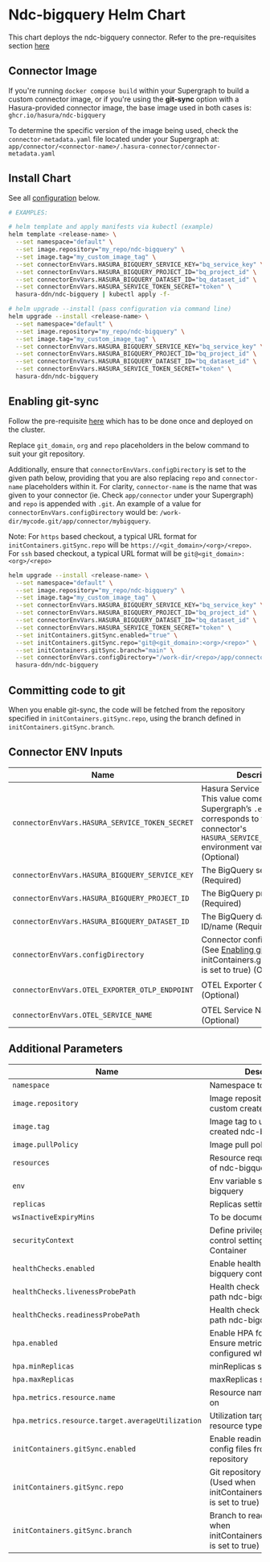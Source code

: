 # Ndc-bigquery Helm Chart

This chart deploys the ndc-bigquery connector. Refer to the pre-requisites section [here](../../README.md#get-started)

## Connector Image

If you're running `docker compose build` within your Supergraph to build a custom connector image, or if you're using
the **git-sync** option with a Hasura-provided connector image, the base image used in both cases is: `ghcr.io/hasura/ndc-bigquery`

To determine the specific version of the image being used, check the `connector-metadata.yaml` file located under your Supergraph at: `app/connector/<connector-name>/.hasura-connector/connector-metadata.yaml`

## Install Chart

See all [configuration](#parameters) below.

```bash
# EXAMPLES:

# helm template and apply manifests via kubectl (example)
helm template <release-name> \
  --set namespace="default" \
  --set image.repository="my_repo/ndc-bigquery" \
  --set image.tag="my_custom_image_tag" \
  --set connectorEnvVars.HASURA_BIGQUERY_SERVICE_KEY="bq_service_key" \
  --set connectorEnvVars.HASURA_BIGQUERY_PROJECT_ID="bq_project_id" \
  --set connectorEnvVars.HASURA_BIGQUERY_DATASET_ID="bq_dataset_id" \
  --set connectorEnvVars.HASURA_SERVICE_TOKEN_SECRET="token" \
  hasura-ddn/ndc-bigquery | kubectl apply -f-

# helm upgrade --install (pass configuration via command line)
helm upgrade --install <release-name> \
  --set namespace="default" \
  --set image.repository="my_repo/ndc-bigquery" \
  --set image.tag="my_custom_image_tag" \
  --set connectorEnvVars.HASURA_BIGQUERY_SERVICE_KEY="bq_service_key" \
  --set connectorEnvVars.HASURA_BIGQUERY_PROJECT_ID="bq_project_id" \
  --set connectorEnvVars.HASURA_BIGQUERY_DATASET_ID="bq_dataset_id" \
  --set connectorEnvVars.HASURA_SERVICE_TOKEN_SECRET="token" \
  hasura-ddn/ndc-bigquery
```

## Enabling git-sync

Follow the pre-requisite [here](../../README.md#using-git-for-metadata-files) which has to be done once and deployed on the cluster.

Replace `git_domain`, `org` and `repo` placeholders in the below command to suit your git repository.

Additionally, ensure that `connectorEnvVars.configDirectory` is set to the given path below, providing that you are also replacing `repo` and `connector-name` placeholders within it.  For clarity, `connector-name` is the name that was given to your connector (ie. Check `app/connector` under your Supergraph) and `repo` is appended with `.git`.  An example of a value for `connectorEnvVars.configDirectory` would be: `/work-dir/mycode.git/app/connector/mybigquery`.

Note: For `https` based checkout, a typical URL format for `initContainers.gitSync.repo` will be `https://<git_domain>/<org>/<repo>`.  For `ssh` based checkout, a typical URL format will be `git@<git_domain>:<org>/<repo>`

```bash
helm upgrade --install <release-name> \
  --set namespace="default" \
  --set image.repository="my_repo/ndc-bigquery" \
  --set image.tag="my_custom_image_tag" \
  --set connectorEnvVars.HASURA_BIGQUERY_SERVICE_KEY="bq_service_key" \
  --set connectorEnvVars.HASURA_BIGQUERY_PROJECT_ID="bq_project_id" \
  --set connectorEnvVars.HASURA_BIGQUERY_DATASET_ID="bq_dataset_id" \
  --set connectorEnvVars.HASURA_SERVICE_TOKEN_SECRET="token" \
  --set initContainers.gitSync.enabled="true" \
  --set initContainers.gitSync.repo="git@<git_domain>:<org>/<repo>" \
  --set initContainers.gitSync.branch="main" \
  --set connectorEnvVars.configDirectory="/work-dir/<repo>/app/connector/<connector-name>" \
  hasura-ddn/ndc-bigquery
```

## Committing code to git

When you enable git-sync, the code will be fetched from the repository specified in `initContainers.gitSync.repo`, using the branch defined in `initContainers.gitSync.branch`.

## Connector ENV Inputs

| Name                                              | Description                                                                                                | Value                           |
| ------------------------------------------------- | ---------------------------------------------------------------------------------------------------------- | ------------------------------- |
| `connectorEnvVars.HASURA_SERVICE_TOKEN_SECRET`    | Hasura Service Token Secret.  This value comes from your Supergraph’s `.env` file and corresponds to the connector's `HASURA_SERVICE_TOKEN_SECRET` environment variable. (Optional)                                                                     | `""`                            |
| `connectorEnvVars.HASURA_BIGQUERY_SERVICE_KEY`    | The BigQuery service key (Required)                                                                        | `""`                            |
| `connectorEnvVars.HASURA_BIGQUERY_PROJECT_ID`     | The BigQuery project ID/name (Required)                                                                    | `""`                            |
| `connectorEnvVars.HASURA_BIGQUERY_DATASET_ID`     | The BigQuery dataset ID/name (Required)                                                                    | `""`                            |
| `connectorEnvVars.configDirectory`                | Connector config directory (See [Enabling git-sync](README.md#enabling-git-sync) when initContainers.gitSync.enabled is set to true) (Optional) | `""`                   |
| `connectorEnvVars.OTEL_EXPORTER_OTLP_ENDPOINT`    | OTEL Exporter OTLP Endpoint (Optional)                                                                     | `"http://dp-otel-collector:4317"` |
| `connectorEnvVars.OTEL_SERVICE_NAME`              | OTEL Service Name (Optional)                                                                               | `ndc-bigquery`                  |

## Additional Parameters

| Name                                              | Description                                                                                                | Value                           |
| ------------------------------------------------- | ---------------------------------------------------------------------------------------------------------- | ------------------------------- |
| `namespace`                                       | Namespace to deploy to                                                                                     | `"default"`                     |
| `image.repository`                                | Image repository containing custom created ndc-bigquery                                                    | `""`                            |
| `image.tag`                                       | Image tag to use for custom created ndc-bigquery                                                           | `""`                            |
| `image.pullPolicy`                                | Image pull policy                                                                                          | `Always`                        |
| `resources`                                       | Resource requests and limits of ndc-bigquery container                                                     | `{}`                            |
| `env`                                             | Env variable section for ndc-bigquery                                                                      | `[]`                            |
| `replicas`                                        | Replicas setting for pod                                                                                   | `1`                             |
| `wsInactiveExpiryMins`                            | To be documented                                                                                           | `1`                             |
| `securityContext`                                 | Define privilege and access control settings for a Pod or Container                                        | `{}`                            |
| `healthChecks.enabled`                            | Enable health check for ndc-bigquery container                                                             | `false`                         |
| `healthChecks.livenessProbePath`                  | Health check liveness Probe path ndc-bigquery container                                                    | `"/healthz"`                    |
| `healthChecks.readinessProbePath`                 | Health check readiness Probe path ndc-bigquery container                                                   | `"/healthz"`                    |
| `hpa.enabled`                                     | Enable HPA for ndc-bigquery.  Ensure metrics cluster is configured when enabling                           | `false`                         |
| `hpa.minReplicas`                                 | minReplicas setting for HPA                                                                                | `2`                             |
| `hpa.maxReplicas`                                 | maxReplicas setting for HPA                                                                                | `4`                             |
| `hpa.metrics.resource.name`                       | Resource name to autoscale on                                                                              | ``                              |
| `hpa.metrics.resource.target.averageUtilization`  | Utilization target on specific resource type                                                               | ``                              |
| `initContainers.gitSync.enabled`                  | Enable reading connector config files from a git repository                                                | `false`                             |
| `initContainers.gitSync.repo`                     | Git repository to read from (Used when initContainers.gitSync.enabled is set to true)                      | `git@github.com:<org>/<repo>`       |
| `initContainers.gitSync.branch`                   | Branch to read from (Used when initContainers.gitSync.enabled is set to true)                              | `main`                              |